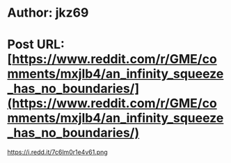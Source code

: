 # Author: jkz69
# Post URL: [https://www.reddit.com/r/GME/comments/mxjlb4/an_infinity_squeeze_has_no_boundaries/](https://www.reddit.com/r/GME/comments/mxjlb4/an_infinity_squeeze_has_no_boundaries/)


https://i.redd.it/7c6lm0r1e4v61.png
